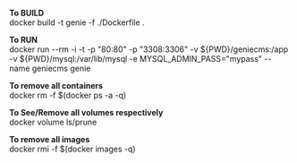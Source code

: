 
**To BUILD**  
docker build -t genie -f ./Dockerfile  .  

**To RUN**  
docker run --rm -i -t -p "80:80" -p "3308:3306" -v ${PWD}/geniecms:/app  -v ${PWD}/mysql:/var/lib/mysql  -e MYSQL_ADMIN_PASS="mypass" --name geniecms genie  

**To remove all containers**  
docker rm -f $(docker ps -a -q) 
  
**To See/Remove all volumes respectively**  
docker volume ls/prune  

**To remove all images**  
docker rmi -f $(docker images -q)

